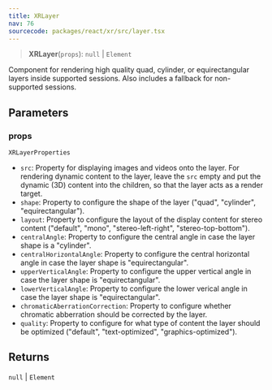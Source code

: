 ```yaml
---
title: XRLayer
nav: 76
sourcecode: packages/react/xr/src/layer.tsx
---
```


> **XRLayer**(`props`): `null` \| `Element`

Component for rendering high quality quad, cylinder, or equirectangular layers inside supported sessions. Also includes a fallback for non-supported sessions.

## Parameters

### props

`XRLayerProperties`

* `src`: Property for displaying images and videos onto the layer. For rendering dynamic content to the layer, leave the `src` empty and put the dynamic (3D) content into the children, so that the layer acts as a render target.
* `shape`: Property to configure the shape of the layer ("quad", "cylinder", "equirectangular").
* `layout`: Property to configure the layout of the display content for stereo content ("default", "mono", "stereo-left-right", "stereo-top-bottom").
* `centralAngle`: Property to configure the central angle in case the layer shape is a "cylinder".
* `centralHorizontalAngle`: Property to configure the central horizontal angle in case the layer shape is "equirectangular".
* `upperVerticalAngle`: Property to configure the upper vertical angle in case the layer shape is "equirectangular".
* `lowerVerticalAngle`: Property to configure the lower verical angle in case the layer shape is "equirectangular".
* `chromaticAberrationCorrection`: Property to configure whether chromatic abberration should be corrected by the layer.
* `quality`: Property to configure for what type of content the layer should be optimized ("default", "text-optimized", "graphics-optimized").

## Returns

`null` \| `Element`
